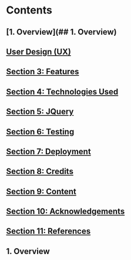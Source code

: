 # Contents
## [1. Overview](## 1. Overview)
## [User Design (UX)]()
## [Section 3: Features]()
## [Section 4: Technologies Used]()
## [Section 5: JQuery]()
## [Section 6: Testing]()
## [Section 7: Deployment]()
## [Section 8: Credits]()
## [Section 9: Content]()
## [Section 10: Acknowledgements]()
## [Section 11: References]()




## 1. Overview